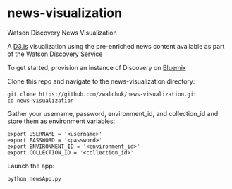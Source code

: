 # news-visualization
Watson Discovery News Visualization

A [D3.js](https://d3js.org/) visualization using the pre-enriched news content available as part of the [Watson Discovery Service](https://www.ibm.com/watson/developercloud/discovery.html)

To get started, provision an instance of Discovery on [Bluemix](https://console.ng.bluemix.net/)

Clone this repo and navigate to the news-visualization directory:
```
git clone https://github.com/zwalchuk/news-visualization.git
cd news-visualization
```
Gather your username, password, environment_id, and collection_id and store them as environment variables:
```
export USERNAME = '<username>'
export PASSWORD = '<password>'
export ENVIRONMENT_ID = '<environment_id>'
export COLLECTION_ID = '<collection_id>'
```
Launch the app:
```
python newsApp.py
```


